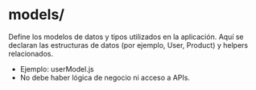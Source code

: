 # models/

Define los modelos de datos y tipos utilizados en la aplicación. Aquí se declaran las estructuras de datos (por ejemplo, User, Product) y helpers relacionados.

- Ejemplo: userModel.js
- No debe haber lógica de negocio ni acceso a APIs.
